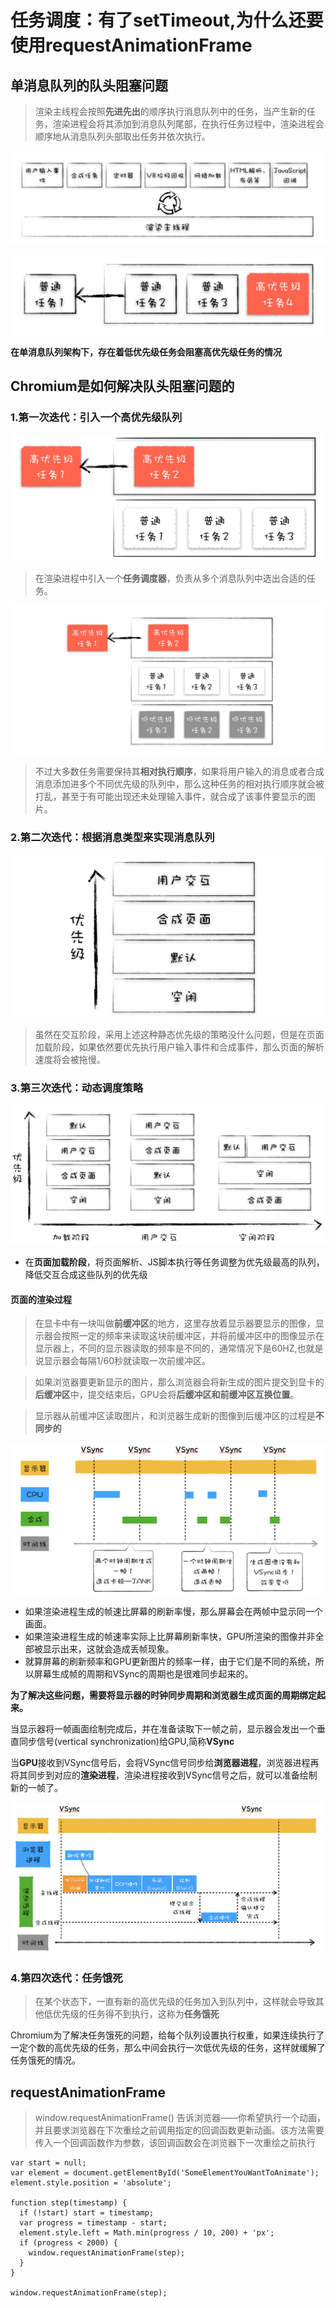 # 任务调度：有了setTimeout,为什么还要使用requestAnimationFrame
## 单消息队列的队头阻塞问题
> 渲染主线程会按照**先进先出**的顺序执行消息队列中的任务，当产生新的任务，渲染进程会将其添加到消息队列尾部，在执行任务过程中，渲染进程会顺序地从消息队列头部取出任务并依次执行。  

![](img/任务和消息队列.png)  

![](img/队头阻塞.jpg)  

**在单消息队列架构下，存在着低优先级任务会阻塞高优先级任务的情况**

## Chromium是如何解决队头阻塞问题的
### 1.第一次迭代：引入一个高优先级队列
![](img/高优先级消息队列.jpg)  

> 在渲染进程中引入一个**任务调度器**，负责从多个消息队列中选出合适的任务。  

![](img/多个种优先级.jpg)  

> 不过大多数任务需要保持其**相对执行顺序**，如果将用户输入的消息或者合成消息添加进多个不同优先级的队列中，那么这种任务的相对执行顺序就会被打乱，甚至于有可能出现还未处理输入事件，就合成了该事件要显示的图片。

### 2.第二次迭代：根据消息类型来实现消息队列
![](img/根据消息类型来实现消息队列.png)  

> 虽然在交互阶段，采用上述这种静态优先级的策略没什么问题，但是在页面加载阶段，如果依然要优先执行用户输入事件和合成事件，那么页面的解析速度将会被拖慢。

### 3.第三次迭代：动态调度策略
![](img/动态调度策略.png)  

- 在**页面加载阶段**，将页面解析、JS脚本执行等任务调整为优先级最高的队列，降低交互合成这些队列的优先级

#### 页面的渲染过程
> 在显卡中有一块叫做**前缓冲区**的地方，这里存放着显示器要显示的图像，显示器会按照一定的频率来读取这块前缓冲区，并将前缓冲区中的图像显示在显示器上，不同的显示器读取的频率是不同的，通常情况下是60HZ,也就是说显示器会每隔1/60秒就读取一次前缓冲区。  

> 如果浏览器要更新显示的图片，那么浏览器会将新生成的图片提交到显卡的**后缓冲区**中，提交结束后，GPU会将**后缓冲区和前缓冲区互换位置**。  

> 显示器从前缓冲区读取图片，和浏览器生成新的图像到后缓冲区的过程是**不同步的**  

![](img/VSync时钟周期和渲染引擎生成图片不同步问题.png)  

- 如果渲染进程生成的帧速比屏幕的刷新率慢，那么屏幕会在两帧中显示同一个画面。
- 如果渲染进程生成的帧速率实际上比屏幕刷新率快，GPU所渲染的图像并非全部被显示出来，这就会造成丢帧现象。
- 就算屏幕的刷新频率和GPU更新图片的频率一样，由于它们是不同的系统，所以屏幕生成帧的周期和VSync的周期也是很难同步起来的。  

**为了解决这些问题，需要将显示器的时钟同步周期和浏览器生成页面的周期绑定起来。**  

当显示器将一帧画面绘制完成后，并在准备读取下一帧之前，显示器会发出一个垂直同步信号(vertical synchronization)给GPU,简称**VSync**  

当**GPU**接收到VSync信号后，会将VSync信号同步给**浏览器进程**，浏览器进程再将其同步到对应的**渲染进程**，渲染进程接收到VSync信号之后，就可以准备绘制新的一帧了。  

![](img/绑定VSync时钟同步周期和浏览器生成页面周期.png)  

### 4.第四次迭代：任务饿死
> 在某个状态下，一直有新的高优先级的任务加入到队列中，这样就会导致其他低优先级的任务得不到执行，这称为**任务饿死**  

Chromium为了解决任务饿死的问题，给每个队列设置执行权重，如果连续执行了一定个数的高优先级的任务，那么中间会执行一次低优先级的任务，这样就缓解了任务饿死的情况。

## requestAnimationFrame
> window.requestAnimationFrame() 告诉浏览器——你希望执行一个动画，并且要求浏览器在下次重绘之前调用指定的回调函数更新动画。该方法需要传入一个回调函数作为参数，该回调函数会在浏览器下一次重绘之前执行  

```
var start = null;
var element = document.getElementById('SomeElementYouWantToAnimate');
element.style.position = 'absolute';

function step(timestamp) {
  if (!start) start = timestamp;
  var progress = timestamp - start;
  element.style.left = Math.min(progress / 10, 200) + 'px';
  if (progress < 2000) {
    window.requestAnimationFrame(step);
  }
}

window.requestAnimationFrame(step);
```